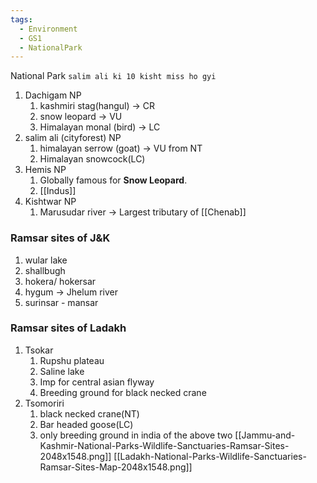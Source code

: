 ```yaml
---
tags:
  - Environment
  - GS1
  - NationalPark
---
```

National Park
`salim ali ki 10 kisht miss ho gyi`

1. Dachigam NP
	1. kashmiri stag(hangul) -> CR
	2. snow leopard -> VU
	3. Himalayan monal (bird) -> LC
2. salim ali (cityforest) NP
	1. himalayan serrow (goat) -> VU from NT
	2. Himalayan snowcock(LC)
3. Hemis NP
	1. Globally famous for **Snow Leopard**.
	2. [[Indus]]
4. Kishtwar NP 
	1. Marusudar river -> Largest tributary of [[Chenab]]


### Ramsar sites of J&K
1. wular lake
2. shallbugh
3. hokera/ hokersar
4. hygum -> Jhelum river
5. surinsar - mansar
### Ramsar sites of Ladakh
1. Tsokar
	1. Rupshu plateau
	2. Saline lake
	3. Imp for central asian flyway
	4. Breeding ground for black necked crane
2. Tsomoriri
	1. black necked crane(NT)
	2. Bar headed goose(LC)
	3. only breeding ground in india of the above two
[[Jammu-and-Kashmir-National-Parks-Wildlife-Sanctuaries-Ramsar-Sites-2048x1548.png]]
[[Ladakh-National-Parks-Wildlife-Sanctuaries-Ramsar-Sites-Map-2048x1548.png]]